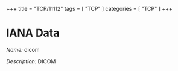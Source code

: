 +++
title = "TCP/11112"
tags = [ "TCP" ]
categories = [ "TCP" ]
+++

# IANA Data

_Name:_ dicom

_Description:_ DICOM

